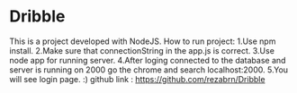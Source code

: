 # Dribble
This is a project developed with NodeJS.
How to run project:
1.Use npm install.
2.Make sure that connectionString in the app.js is correct.
3.Use node app for running server.
4.After loging connected to the database and server is running on 2000 go the chrome and search localhost:2000.
5.You will see login page. :)
github link : https://github.com/rezabrn/Dribble

